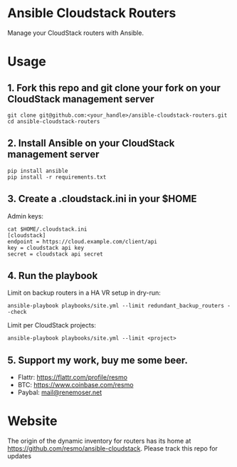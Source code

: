 # Ansible Cloudstack Routers

Manage your CloudStack routers with Ansible.

# Usage

## 1. Fork this repo and git clone your fork on your CloudStack management server

    git clone git@github.com:<your_handle>/ansible-cloudstack-routers.git
    cd ansible-cloudstack-routers

## 2. Install Ansible on your CloudStack management server

    pip install ansible
    pip install -r requirements.txt

## 3. Create a .cloudstack.ini in your $HOME

Admin keys:

~~~
cat $HOME/.cloudstack.ini
[cloudstack]
endpoint = https://cloud.example.com/client/api
key = cloudstack api key
secret = cloudstack api secret 
~~~

## 4. Run the playbook

Limit on backup routers in a HA VR setup in dry-run:

    ansible-playbook playbooks/site.yml --limit redundant_backup_routers --check

Limit per CloudStack projects:

    ansible-playbook playbooks/site.yml --limit <project>

## 5. Support my work, buy me some beer.

 * Flattr: https://flattr.com/profile/resmo
 * BTC: https://www.coinbase.com/resmo
 * Paybal: mail@renemoser.net

# Website

The origin of the dynamic inventory for routers has its home at https://github.com/resmo/ansible-cloudstack. Please track this repo for updates
